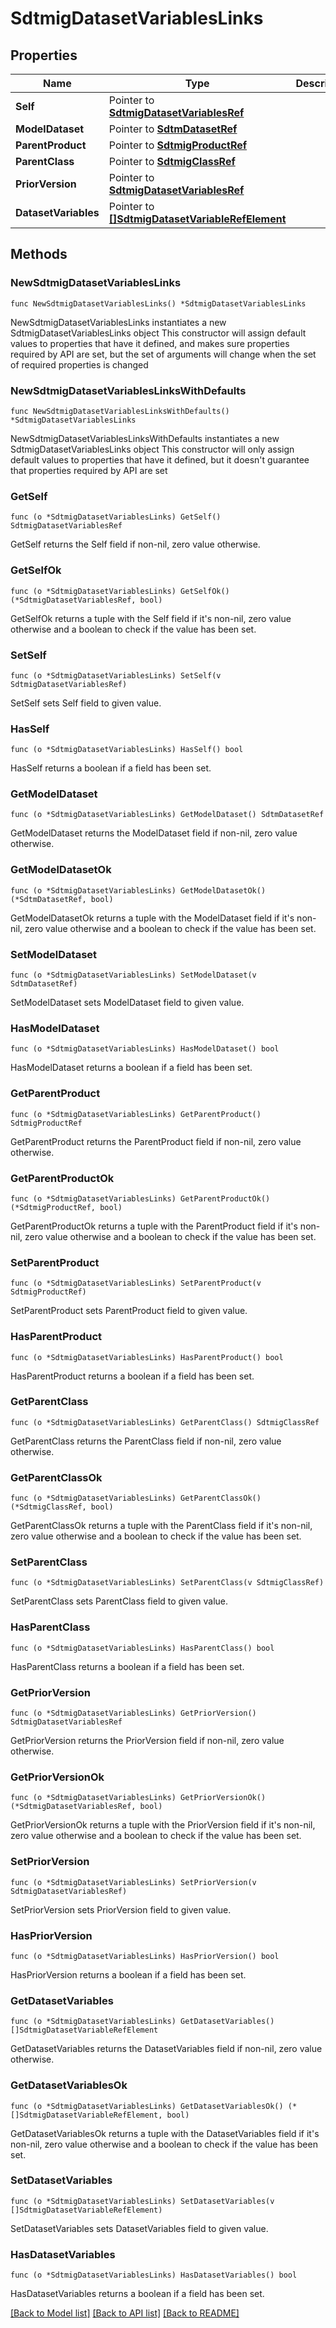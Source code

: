 # SdtmigDatasetVariablesLinks

## Properties

Name | Type | Description | Notes
------------ | ------------- | ------------- | -------------
**Self** | Pointer to [**SdtmigDatasetVariablesRef**](SdtmigDatasetVariablesRef.md) |  | [optional] 
**ModelDataset** | Pointer to [**SdtmDatasetRef**](SdtmDatasetRef.md) |  | [optional] 
**ParentProduct** | Pointer to [**SdtmigProductRef**](SdtmigProductRef.md) |  | [optional] 
**ParentClass** | Pointer to [**SdtmigClassRef**](SdtmigClassRef.md) |  | [optional] 
**PriorVersion** | Pointer to [**SdtmigDatasetVariablesRef**](SdtmigDatasetVariablesRef.md) |  | [optional] 
**DatasetVariables** | Pointer to [**[]SdtmigDatasetVariableRefElement**](SdtmigDatasetVariableRefElement.md) |  | [optional] 

## Methods

### NewSdtmigDatasetVariablesLinks

`func NewSdtmigDatasetVariablesLinks() *SdtmigDatasetVariablesLinks`

NewSdtmigDatasetVariablesLinks instantiates a new SdtmigDatasetVariablesLinks object
This constructor will assign default values to properties that have it defined,
and makes sure properties required by API are set, but the set of arguments
will change when the set of required properties is changed

### NewSdtmigDatasetVariablesLinksWithDefaults

`func NewSdtmigDatasetVariablesLinksWithDefaults() *SdtmigDatasetVariablesLinks`

NewSdtmigDatasetVariablesLinksWithDefaults instantiates a new SdtmigDatasetVariablesLinks object
This constructor will only assign default values to properties that have it defined,
but it doesn't guarantee that properties required by API are set

### GetSelf

`func (o *SdtmigDatasetVariablesLinks) GetSelf() SdtmigDatasetVariablesRef`

GetSelf returns the Self field if non-nil, zero value otherwise.

### GetSelfOk

`func (o *SdtmigDatasetVariablesLinks) GetSelfOk() (*SdtmigDatasetVariablesRef, bool)`

GetSelfOk returns a tuple with the Self field if it's non-nil, zero value otherwise
and a boolean to check if the value has been set.

### SetSelf

`func (o *SdtmigDatasetVariablesLinks) SetSelf(v SdtmigDatasetVariablesRef)`

SetSelf sets Self field to given value.

### HasSelf

`func (o *SdtmigDatasetVariablesLinks) HasSelf() bool`

HasSelf returns a boolean if a field has been set.

### GetModelDataset

`func (o *SdtmigDatasetVariablesLinks) GetModelDataset() SdtmDatasetRef`

GetModelDataset returns the ModelDataset field if non-nil, zero value otherwise.

### GetModelDatasetOk

`func (o *SdtmigDatasetVariablesLinks) GetModelDatasetOk() (*SdtmDatasetRef, bool)`

GetModelDatasetOk returns a tuple with the ModelDataset field if it's non-nil, zero value otherwise
and a boolean to check if the value has been set.

### SetModelDataset

`func (o *SdtmigDatasetVariablesLinks) SetModelDataset(v SdtmDatasetRef)`

SetModelDataset sets ModelDataset field to given value.

### HasModelDataset

`func (o *SdtmigDatasetVariablesLinks) HasModelDataset() bool`

HasModelDataset returns a boolean if a field has been set.

### GetParentProduct

`func (o *SdtmigDatasetVariablesLinks) GetParentProduct() SdtmigProductRef`

GetParentProduct returns the ParentProduct field if non-nil, zero value otherwise.

### GetParentProductOk

`func (o *SdtmigDatasetVariablesLinks) GetParentProductOk() (*SdtmigProductRef, bool)`

GetParentProductOk returns a tuple with the ParentProduct field if it's non-nil, zero value otherwise
and a boolean to check if the value has been set.

### SetParentProduct

`func (o *SdtmigDatasetVariablesLinks) SetParentProduct(v SdtmigProductRef)`

SetParentProduct sets ParentProduct field to given value.

### HasParentProduct

`func (o *SdtmigDatasetVariablesLinks) HasParentProduct() bool`

HasParentProduct returns a boolean if a field has been set.

### GetParentClass

`func (o *SdtmigDatasetVariablesLinks) GetParentClass() SdtmigClassRef`

GetParentClass returns the ParentClass field if non-nil, zero value otherwise.

### GetParentClassOk

`func (o *SdtmigDatasetVariablesLinks) GetParentClassOk() (*SdtmigClassRef, bool)`

GetParentClassOk returns a tuple with the ParentClass field if it's non-nil, zero value otherwise
and a boolean to check if the value has been set.

### SetParentClass

`func (o *SdtmigDatasetVariablesLinks) SetParentClass(v SdtmigClassRef)`

SetParentClass sets ParentClass field to given value.

### HasParentClass

`func (o *SdtmigDatasetVariablesLinks) HasParentClass() bool`

HasParentClass returns a boolean if a field has been set.

### GetPriorVersion

`func (o *SdtmigDatasetVariablesLinks) GetPriorVersion() SdtmigDatasetVariablesRef`

GetPriorVersion returns the PriorVersion field if non-nil, zero value otherwise.

### GetPriorVersionOk

`func (o *SdtmigDatasetVariablesLinks) GetPriorVersionOk() (*SdtmigDatasetVariablesRef, bool)`

GetPriorVersionOk returns a tuple with the PriorVersion field if it's non-nil, zero value otherwise
and a boolean to check if the value has been set.

### SetPriorVersion

`func (o *SdtmigDatasetVariablesLinks) SetPriorVersion(v SdtmigDatasetVariablesRef)`

SetPriorVersion sets PriorVersion field to given value.

### HasPriorVersion

`func (o *SdtmigDatasetVariablesLinks) HasPriorVersion() bool`

HasPriorVersion returns a boolean if a field has been set.

### GetDatasetVariables

`func (o *SdtmigDatasetVariablesLinks) GetDatasetVariables() []SdtmigDatasetVariableRefElement`

GetDatasetVariables returns the DatasetVariables field if non-nil, zero value otherwise.

### GetDatasetVariablesOk

`func (o *SdtmigDatasetVariablesLinks) GetDatasetVariablesOk() (*[]SdtmigDatasetVariableRefElement, bool)`

GetDatasetVariablesOk returns a tuple with the DatasetVariables field if it's non-nil, zero value otherwise
and a boolean to check if the value has been set.

### SetDatasetVariables

`func (o *SdtmigDatasetVariablesLinks) SetDatasetVariables(v []SdtmigDatasetVariableRefElement)`

SetDatasetVariables sets DatasetVariables field to given value.

### HasDatasetVariables

`func (o *SdtmigDatasetVariablesLinks) HasDatasetVariables() bool`

HasDatasetVariables returns a boolean if a field has been set.


[[Back to Model list]](../README.md#documentation-for-models) [[Back to API list]](../README.md#documentation-for-api-endpoints) [[Back to README]](../README.md)


